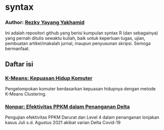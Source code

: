 # syntax
### Author: <a href="https://linkr.bio/rezkyyayang">Rezky Yayang Yakhamid</a>
Ini adalah repositori github yang berisi kumpulan syntax R (dan sebagainya) yang pernah ditulis sewaktu kuliah, baik untuk keperluan tugas, ujian, pembuatan artikel/makalah jurnal, maupun penyusunan skripsi. Semoga bermanfaat.

## Daftar isi

### <a href="https://github.com/rezkyyayang/syntax/tree/main/K_Means_Kepuasan_Hidup_Komuter">K-Means: Kepuasan Hidup Komuter</a>
Pengelompokan komuter berdasarkan kepuasan hidupnya dengan metode K-Means Clustering.

### <a href="">Nonpar: Efektivitas PPKM dalam Penanganan Delta</a>
Pengujian efektivitas PPKM Darurat dan Level 4 dalam penanganan lonjakan kasus Juli s.d. Agustus 2021 akibat varian Delta Covid-19

